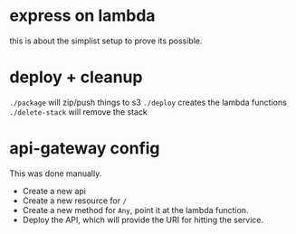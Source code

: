 # express on lambda
this is about the simplist setup to prove its possible.


# deploy + cleanup
`./package` will zip/push things to s3
`./deploy` creates the lambda functions
`./delete-stack` will remove the stack

# api-gateway config
This was done manually.

- Create a new api
- Create a new resource for `/`
- Create a new method for `Any`, point it at the lambda function.
- Deploy the API, which will provide the URI for hitting the service.
